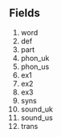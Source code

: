 ## Fields

1. word
2. def
3. part
4. phon_uk
5. phon_us
6. ex1
7. ex2
8. ex3
9. syns
10. sound_uk
11. sound_us
12. trans